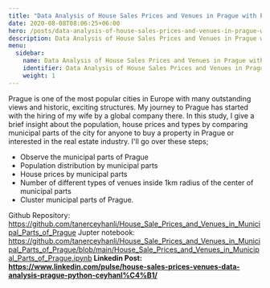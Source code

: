 ```yaml
---
title: "Data Analysis of House Sales Prices and Venues in Prague with Python"
date: 2020-08-08T08:06:25+06:00
hero: /posts/data-analysis-of-house-sales-prices-and-venues-in-prague-with-python/prague.jpg
description: Data Analysis of House Sales Prices and Venues in Prague with Python
menu:
  sidebar:
    name: Data Analysis of House Sales Prices and Venues in Prague with Python
    identifier: Data Analysis of House Sales Prices and Venues in Prague with Python
    weight: 1
---
```


Prague is one of the most popular cities in Europe with many outstanding views and historic, exciting structures. My journey to Prague has started with the hiring of my wife by a global company there. In this study, I give a brief insight about the population, house prices and types by comparing municipal parts of the city for anyone to buy a property in Prague or interested in the real estate industry. I'll go over these steps;

- Observe the municipal parts of Prague
- Population distribution by municipal parts
- House prices by municipal parts
- Number of different types of venues inside 1km radius of the center of municipal parts
- Cluster municipal parts of Prague.

Github Repository: https://github.com/tanerceyhanli/House_Sale_Prices_and_Venues_in_Municipal_Parts_of_Prague
Jupter notebook: https://github.com/tanerceyhanli/House_Sale_Prices_and_Venues_in_Municipal_Parts_of_Prague/blob/main/House_Sale_Prices_and_Venues_in_Municipal_Parts_of_Prague.ipynb<b>
Linkedin Post: https://www.linkedin.com/pulse/house-sales-prices-venues-data-analysis-prague-python-ceyhanl%C4%B1/
